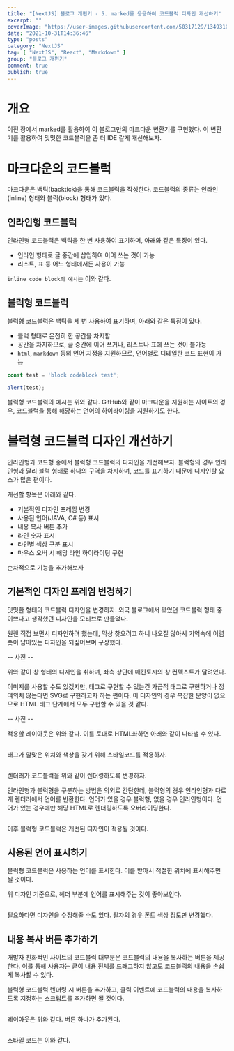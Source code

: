 ```yaml
---
title: "[NextJS] 블로그 개편기 - 5. marked를 응용하여 코드블럭 디자인 개선하기"
excerpt: ""
coverImage: "https://user-images.githubusercontent.com/50317129/134931033-89954c3d-5e00-4b3b-85aa-54a1dfa29e46.png"
date: "2021-10-31T14:36:46"
type: "posts"
category: "NextJS"
tag: [ "NextJS", "React", "Markdown" ]
group: "블로그 개편기"
comment: true
publish: true
---
```


# 개요

이전 장에서 marked를 활용하여 이 블로그만의 마크다운 변환기를 구현했다. 이 변환기를 활용하여 밋밋한 코드블럭을 좀 더 IDE 같게 개선해보자.










# 마크다운의 코드블럭

마크다운은 백틱(backtick)을 통해 코드블럭을 작성한다. 코드블럭의 종류는 인라인(inline) 형태와 블럭(block) 형태가 있다.





## 인라인형 코드블럭

인라인형 코드블럭은 백틱을 한 번 사용하여 표기하며, 아래와 같은 특징이 있다.

* 인라인 형태로 글 중간에 삽입하여 이어 쓰는 것이 가능
* 리스트, 표 등 어느 형태에서든 사용이 가능

`inline code block의 예시`는 이와 같다.





## 블럭형 코드블럭

블럭형 코드블럭은 백틱을 세 번 사용하여 표기하며, 아래와 같은 특징이 있다.

* 블럭 형태로 온전히 한 공간을 차지함
* 공간을 차지하므로, 글 중간에 이어 쓰거나, 리스트나 표에 쓰는 것이 불가능
* `html`, `markdown` 등의 언어 지정을 지원하므로, 언어별로 디테일한 코드 표현이 가능

``` javascript
const test = 'block codeblock test';

alert(test);
```

블럭형 코드블럭의 예시는 위와 같다. GitHub와 같이 마크다운을 지원하는 사이트의 경우, 코드블럭을 통해 해당하는 언어의 하이라이팅을 지원하기도 한다.










# 블럭형 코드블럭 디자인 개선하기

인라인형과 코드형 중에서 블럭형 코드블럭의 디자인을 개선해보자. 블럭형의 경우 인라인형과 달리 블럭 형태로 하나의 구역을 차지하며, 코드를 표기하기 때문에 디자인할 요소가 많은 편이다.

개선할 항목은 아래와 같다.

* 기본적인 디자인 프레임 변경
* 사용된 언어(JAVA, C# 등) 표시
* 내용 복사 버튼 추가
* 라인 숫자 표시
* 라인별 색상 구분 표시
* 마우스 오버 시 해당 라인 하이라이팅 구현

순차적으로 기능을 추가해보자





## 기본적인 디자인 프레임 변경하기

밋밋한 형태의 코드블럭 디자인을 변경하자. 외국 블로그에서 봤었던 코드블럭 형태 중 이쁘다고 생각했던 디자인을 모티브로 만들었다.

원랜 직접 보면서 디자인하려 했는데, 막상 찾으려고 하니 나오질 않아서 기억속에 어렴풋이 남아있는 디자인을 되짚어보며 구상했다.

-- 사진 --

위와 같이 창 형태의 디자인을 취하며, 좌측 상단에 매킨토시의 창 컨텍스트가 달려있다.

이미지를 사용할 수도 있겠지만, 태그로 구현할 수 있는건 가급적 태그로 구현하거나 정 여의치 않는다면 SVG로 구현하고자 하는 편이다. 이 디자인의 경우 복잡한 문양이 없으므로 HTML 태그 단계에서 모두 구현할 수 있을 것 같다.

-- 사진 --

적용할 레이아웃은 위와 같다. 이를 토대로 HTML화하면 아래와 같이 나타낼 수 있다.

``` html

```

태그가 알맞은 위치와 색상을 갖기 위해 스타일코드를 적용하자.

``` scss

```

렌더러가 코드블럭을 위와 같이 렌더링하도록 변경하자.

인라인형과 블럭형을 구분하는 방법은 의외로 간단한데, 블럭형의 경우 인라인형과 다르게 렌더러에서 언어를 반환한다. 언어가 있을 경우 블럭형, 없을 경우 인라인형이다. 언어가 있는 경우에만 해당 HTML로 렌더링하도록 오버라이딩한다.

``` typescript

```

이후 블럭형 코드블럭은 개선된 디자인이 적용될 것이다.





## 사용된 언어 표시하기

블럭형 코드블럭은 사용하는 언어를 표시한다. 이를 받아서 적절한 위치에 표시해주면 될 것이다.

위 디자인 기준으로, 헤더 부분에 언어를 표시해주는 것이 좋아보인다.

``` typescript

```

필요하다면 디자인을 수정해줄 수도 있다. 필자의 경우 폰트 색상 정도만 변경했다.





## 내용 복사 버튼 추가하기

개발자 친화적인 사이트의 코드블럭 대부분은 코드블럭의 내용을 복사하는 버튼을 제공한다. 이를 통해 사용자는 굳이 내용 전체를 드래그하지 않고도 코드블럭의 내용을 손쉽게 복사할 수 있다.

블럭형 코드블럭 렌더링 시 버튼을 추가하고, 클릭 이벤트에 코드블럭의 내용을 복사하도록 지정하는 스크립트를 추가하면 될 것이다.

``` html

```

레이아웃은 위와 같다. 버튼 하나가 추가된다.

``` scss

```

스타일 코드는 이와 같다. 
